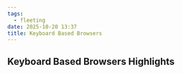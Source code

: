 ```yaml
---
tags:
  - fleeting
date: 2025-10-20 13:37
title: Keyboard Based Browsers
---
```


## Keyboard Based Browsers Highlights
